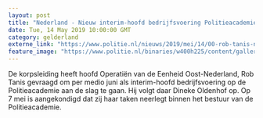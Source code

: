 ```yaml
---
layout: post
title: "Nederland - Nieuw interim-hoofd bedrijfsvoering Politieacademie"
date: Tue, 14 May 2019 10:00:00 GMT
category: gelderland
externe_link: "https://www.politie.nl/nieuws/2019/mei/14/00-rob-tanis-nieuw-interim-hoofd-bedrijfsvoering-politieacademie.html"
feature_image: "https://www.politie.nl/binaries/w400h225/content/gallery/politie/nieuws/2019/mei/00-km/rob-tanis.jpg"
---
```


De korpsleiding heeft hoofd Operatiën van de Eenheid Oost-Nederland, Rob Tanis gevraagd om per medio juni als interim-hoofd bedrijfsvoering op de Politieacademie aan de slag te gaan. Hij volgt daar Dineke Oldenhof op. Op 7 mei is aangekondigd dat zij haar taken neerlegt binnen het bestuur van de Politieacademie.
